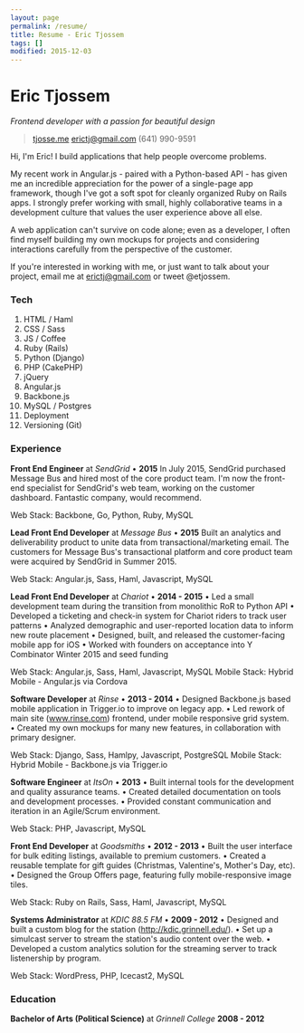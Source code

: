 ```yaml
---
layout: page
permalink: /resume/
title: Resume - Eric Tjossem
tags: []
modified: 2015-12-03
---
```


# Eric Tjossem
*Frontend developer with a passion for beautiful design*

> [tjosse.me](http://www.tjosse.me)
> [erictj@gmail.com](mailto:erictj@gmail.com)
> (641) 990-9591

Hi, I'm Eric! I build applications that help people overcome problems. 

My recent work in Angular.js - paired with a Python-based API - has given me an incredible appreciation for the power of a single-page app framework, though I've got a soft spot for cleanly organized Ruby on Rails apps. I strongly prefer working with small, highly collaborative teams in a development culture that values the user experience above all else.

A web application can't survive on code alone; even as a developer, I often find myself building my own mockups for projects and considering interactions carefully from the perspective of the customer.

If you're interested in working with me, or just want to talk about your project, email me at erictj@gmail.com or tweet @etjossem.

### Tech

1. HTML / Haml
1. CSS / Sass
1. JS / Coffee
1. Ruby (Rails)
1. Python (Django)
1. PHP (CakePHP)
1. jQuery
1. Angular.js
1. Backbone.js
1. MySQL / Postgres
1. Deployment
1. Versioning (Git)

### Experience

**Front End Engineer** at *SendGrid* • __2015__
  In July 2015, SendGrid purchased Message Bus and hired most of the core product team. I'm now the front-end specialist for SendGrid's web team, working on the customer dashboard. Fantastic company, would recommend.

  Web Stack: Backbone, Go, Python, Ruby, MySQL

**Lead Front End Developer** at *Message Bus* • __2015__
  Built an analytics and deliverability product to unite data from transactional/marketing email. The customers for Message Bus's transactional platform and core product team were acquired by SendGrid in Summer 2015.

  Web Stack: Angular.js, Sass, Haml, Javascript, MySQL

**Lead Front End Developer** at *Chariot* • __2014 - 2015__
  • Led a small development team during the transition from monolithic RoR to Python API 
  • Developed a ticketing and check-in system for Chariot riders to track user patterns
  • Analyzed demographic and user-reported location data to inform new route placement
  • Designed, built, and released the customer-facing mobile app for iOS
  • Worked with founders on acceptance into Y Combinator Winter 2015 and seed funding

  Web Stack: Angular.js, Sass, Haml, Javascript, MySQL
  Mobile Stack: Hybrid Mobile - Angular.js via Cordova

**Software Developer** at *Rinse* • __2013 - 2014__
  • Designed Backbone.js based mobile application in Trigger.io to improve on legacy app.
  • Led rework of main site (www.rinse.com) frontend, under mobile responsive grid system.
  • Created my own mockups for many new features, in collaboration with primary designer.

  Web Stack: Django, Sass, Hamlpy, Javascript, PostgreSQL
  Mobile Stack: Hybrid Mobile - Backbone.js via Trigger.io

**Software Engineer** at *ItsOn* • __2013__
  • Built internal tools for the development and quality assurance teams.
  • Created detailed documentation on tools and development processes.
  • Provided constant communication and iteration in an Agile/Scrum environment.

  Web Stack: PHP, Javascript, MySQL

**Front End Developer** at *Goodsmiths* • __2012 - 2013__
  • Built the user interface for bulk editing listings, available to premium customers.
  • Created a reusable template for gift guides (Christmas, Valentine's, Mother's Day, etc).
  • Designed the Group Offers page, featuring fully mobile-responsive image tiles.

  Web Stack: Ruby on Rails, Sass, Haml, Javascript, MySQL

**Systems Administrator** at *KDIC 88.5 FM* • __2009 - 2012__
  • Designed and built a custom blog for the station (http://kdic.grinnell.edu/).
  • Set up a simulcast server to stream the station's audio content over the web.
  • Developed a custom analytics solution for the streaming server to track listenership by program.

  Web Stack: WordPress, PHP, Icecast2, MySQL

### Education

**Bachelor of Arts (Political Science)** at *Grinnell College* __2008 - 2012__

